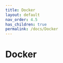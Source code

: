 ```yaml
---
title: Docker
layout: default
nav_order: 4.5
has_children: true
permalink: /docs/Docker
---
```


# Docker
